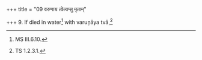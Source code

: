 +++
title = "09 वरुणाय त्वेत्यप्सु मृताम्"

+++
9. If died in water[^1] with varuņāya tvā,[^2]  


[^1]: MS III.6.10.  

[^2]: TS 1.2.3.1.  
